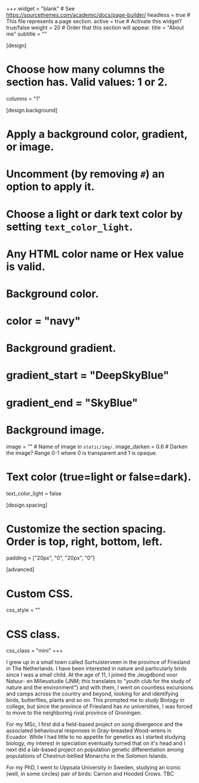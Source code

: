 +++
widget = "blank"  # See https://sourcethemes.com/academic/docs/page-builder/
headless = true  # This file represents a page section.
active = true # Activate this widget? true/false
weight = 20  # Order that this section will appear.
title = "About me"
subtitle = ""

[design]
  # Choose how many columns the section has. Valid values: 1 or 2.
  columns = "1"

[design.background]
  # Apply a background color, gradient, or image.
  #   Uncomment (by removing `#`) an option to apply it.
  #   Choose a light or dark text color by setting `text_color_light`.
  #   Any HTML color name or Hex value is valid.

  # Background color.
  # color = "navy"
  
  # Background gradient.
  # gradient_start = "DeepSkyBlue"
  # gradient_end = "SkyBlue"
  
  # Background image.
  image = ""  # Name of image in `static/img/`.
  image_darken = 0.6  # Darken the image? Range 0-1 where 0 is transparent and 1 is opaque.

  # Text color (true=light or false=dark).
  text_color_light = false

[design.spacing]
  # Customize the section spacing. Order is top, right, bottom, left.
  padding = ["20px", "0", "20px", "0"]

[advanced]
 # Custom CSS. 
 css_style = ""
 
 # CSS class.
 css_class = "mini"
+++

I grew up in a small town called Surhuisterveen in the province of Friesland in The Netherlands. I have been interested in nature and particularly birds since I was a small child. At the age of 11, I joined the Jeugdbond voor Natuur- en Milieustudie (JNM; this translates to "youth club for the study of nature and the environment") and with them, I went on countless excursions and camps across the country and beyond, looking for and identifying birds, butterflies, plants and so on. This prompted me to study Biology in college, but since the province of Friesland has no universities, I was forced to move to the neighboring rival province of Groningen.

For my MSc, I first did a field-based project on song divergence and the associated behavioural responses in Gray-breasted Wood-wrens in Ecuador. While I had little to no appetite for genetics as I started studying biology, my interest in speciation eventually turned that on it's head and I next did a lab-based project on population genetic differentiation among populations of Chestnut-bellied Monarchs in the Solomon Islands.

For my PhD, I went to Uppsala University in Sweden, studying an iconic (well, in some circles) pair of birds: Carrion and Hooded Crows. TBC
